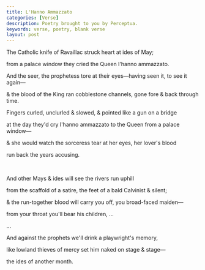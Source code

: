 ```yaml
---
title: L'Hanno Ammazzato
categories: [Verse]
description: Poetry brought to you by Perceptua.
keywords: verse, poetry, blank verse
layout: post
---
```


<p class="hanging">The Catholic knife of Ravaillac struck heart at ides of May;</p>
<p class="hanging">from a palace window they cried the Queen l'hanno ammazzato.</p>
<p class="hanging">And the seer, the prophetess tore at their eyes—having seen it, to see it again—</p>
<p class="hanging">& the blood of the King ran cobblestone channels, gone fore & back through time.</p>
<p class="hanging">Fingers curled, unclurled & slowed, & pointed like a gun on a bridge</p>
<p class="hanging">at the day they'd cry l'hanno ammazzato to the Queen from a palace window—</p>
<p class="hanging">& she would watch the sorceress tear at her eyes, her lover's blood</p>
<p class="hanging">run back the years accusing.</p>
<br>
<p class="hanging">And other Mays & ides will see the rivers run uphill</p>
<p class="hanging">from the scaffold of a satire, the feet of a bald Calvinist & silent;</p>
<p class="hanging">& the run-together blood will carry you off, you broad-faced maiden—</p>
<p class="hanging">from your throat you'll bear his children, ...</p>
<p class="hanging">...</p>
<p class="hanging">And against the prophets we'll drink a playwright's memory,</p>
<p class="hanging">like lowland thieves of mercy set him naked on stage & stage—</p>
<p class="hanging">the ides of another month.</p>
